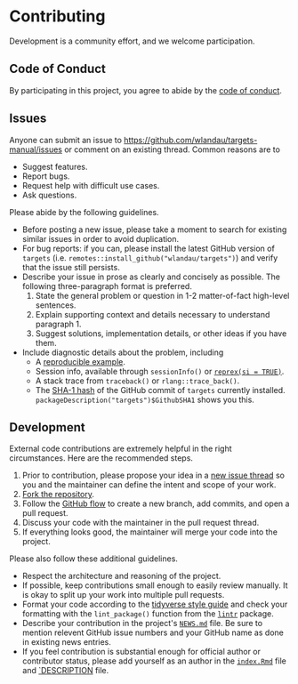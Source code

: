# Contributing

Development is a community effort, and we welcome participation.

## Code of Conduct

By participating in this project, you agree to abide by the [code of conduct](https://github.com/wlandau/targets/blob/master/CODE_OF_CONDUCT.md).

## Issues

Anyone can submit an issue to <https://github.com/wlandau/targets-manual/issues> or comment on an existing thread. Common reasons are to

* Suggest features.
* Report bugs.
* Request help with difficult use cases.
* Ask questions.

Please abide by the following guidelines.

* Before posting a new issue, please take a moment to search for existing similar issues in order to avoid duplication.
* For bug reports: if you can, please install the latest GitHub version of `targets` (i.e. `remotes::install_github("wlandau/targets")`) and verify that the issue still persists.
* Describe your issue in prose as clearly and concisely as possible. The following three-paragraph format is preferred.
    1. State the general problem or question in 1-2 matter-of-fact high-level sentences.
    2. Explain supporting context and details necessary to understand paragraph 1.
    3. Suggest solutions, implementation details, or other ideas if you have them.
* Include diagnostic details about the problem, including
    * A [reproducible example](https://github.com/tidyverse/reprex).
    * Session info, available through `sessionInfo()` or [`reprex(si = TRUE)`](https://github.com/tidyverse/reprex).
    * A stack trace from `traceback()` or `rlang::trace_back()`.
    * The [SHA-1 hash](https://git-scm.com/book/en/v1/Getting-Started-Git-Basics#Git-Has-Integrity) of the GitHub commit of `targets` currently installed. `packageDescription("targets")$GithubSHA1` shows you this.
    
## Development

External code contributions are extremely helpful in the right circumstances. Here are the recommended steps.

1. Prior to contribution, please propose your idea in a [new issue thread](https://github.com/wlandau/targets-manual/issues) so you and the maintainer can define the intent and scope of your work.
2. [Fork the repository](https://help.github.com/articles/fork-a-repo/).
3. Follow the [GitHub flow](https://guides.github.com/introduction/flow/index.html) to create a new branch, add commits, and open a pull request.
4. Discuss your code with the maintainer in the pull request thread.
5. If everything looks good, the maintainer will merge your code into the project.

Please also follow these additional guidelines.

* Respect the architecture and reasoning of the project.
* If possible, keep contributions small enough to easily review manually. It is okay to split up your work into multiple pull requests.
* Format your code according to the [tidyverse style guide](https://style.tidyverse.org/) and check your formatting with the `lint_package()` function from the [`lintr`](https://github.com/jimhester/lintr) package.
* Describe your contribution in the project's [`NEWS.md`](https://github.com/wlandau/targets/blob/master/NEWS.md) file. Be sure to mention relevent GitHub issue numbers and your GitHub name as done in existing news entries.
* If you feel contribution is substantial enough for official author or contributor status, please add yourself as an author in the  [`index.Rmd`](https://github.com/wlandau/targets-manual/blob/master/index.Rmd) file and [`DESCRIPTION](https://github.com/wlandau/targets-manual/blob/master/DESCRIPTION) file.
